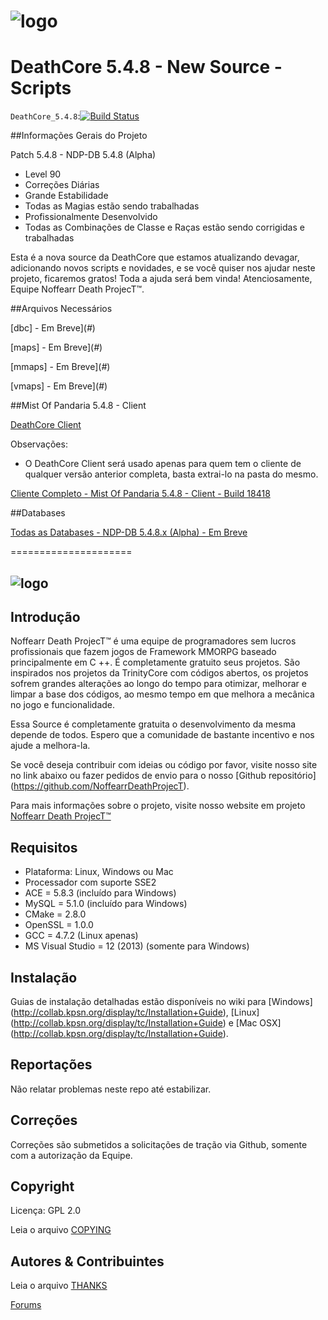 # ![logo](http://i.imgur.com/BUofo29.png)

# DeathCore 5.4.8 - New Source - Scripts

`DeathCore_5.4.8`:[![Build Status](https://travis-ci.org/NoffearrDeathProjecT/DeathCore_5.4.8.svg?branch=master)](https://travis-ci.org/NoffearrDeathProjecT/DeathCore_5.4.8)

##Informações Gerais do Projeto

Patch 5.4.8 - NDP-DB 5.4.8 (Alpha) 

- Level 90
- Correções Diárias
- Grande Estabilidade
- Todas as Magias estão sendo trabalhadas
- Profissionalmente Desenvolvido
- Todas as Combinações de Classe e Raças estão sendo corrigidas e trabalhadas

Esta é a nova source da DeathCore que estamos atualizando devagar, adicionando novos scripts e novidades, e se você quiser nos ajudar neste projeto, ficaremos gratos! Toda a ajuda será bem vinda! Atenciosamente, Equipe Noffearr Death ProjecT™.


##Arquivos Necessários

[dbc] - Em Breve](*#*)

[maps] - Em Breve](*#*)

[mmaps] - Em Breve](*#*)

[vmaps] - Em Breve](*#*)

##Mist Of Pandaria 5.4.8 - Client
 
[DeathCore Client](#)

Observações:
- O DeathCore Client será usado apenas para quem tem o cliente de qualquer versão anterior completa, basta extrai-lo na pasta do mesmo.

[Cliente Completo - Mist Of Pandaria 5.4.8 - Client - Build 18418](#)

##Databases

[Todas as Databases - NDP-DB 5.4.8.x (Alpha) - Em Breve](*#*)

=====================

## ![logo](http://i.imgur.com/Ues1gtC.png)


## Introdução

Noffearr Death ProjecT™ é uma equipe de programadores sem lucros profissionais que fazem jogos de Framework MMORPG baseado principalmente em C ++. É completamente gratuito seus projetos. São inspirados nos projetos da TrinityCore com códigos abertos, os projetos sofrem grandes alterações ao longo do tempo para otimizar, melhorar e limpar a base dos códigos, ao mesmo tempo em que melhora a mecânica no jogo e funcionalidade. 

Essa Source é completamente gratuita o desenvolvimento da mesma depende de todos. Espero que a comunidade de bastante incentivo e nos ajude a melhora-la.

Se você deseja contribuir com ideias ou código por favor, visite nosso site no link abaixo ou fazer pedidos de envio para o nosso [Github repositório] (https://github.com/NoffearrDeathProjecT). 

Para mais informações sobre o projeto, visite nosso website em projeto [Noffearr Death ProjecT™](http://noffearrdeathproject.net)


## Requisitos

+ Plataforma: Linux, Windows ou Mac 
+ Processador com suporte SSE2 
+ ACE = 5.8.3 (incluído para Windows) 
+ MySQL = 5.1.0 (incluído para Windows) 
+ CMake = 2.8.0 
+ OpenSSL = 1.0.0 
+ GCC = 4.7.2 (Linux apenas) 
+ MS Visual Studio = 12 (2013) (somente para Windows)

## Instalação

Guias de instalação detalhadas estão disponíveis no wiki para 
[Windows] (http://collab.kpsn.org/display/tc/Installation+Guide), 
[Linux] (http://collab.kpsn.org/display/tc/Installation+Guide) e 
[Mac OSX] (http://collab.kpsn.org/display/tc/Installation+Guide).

## Reportações

Não relatar problemas neste repo até estabilizar.

## Correções

Correções são submetidos a solicitações de tração via Github, somente com a autorização da Equipe.

## Copyright

Licença: GPL 2.0

Leia o arquivo [COPYING](COPYING)


## Autores &amp; Contribuintes

Leia o arquivo [THANKS](THANKS)


[Forums](http://www.noffearrdeathproject.net)
